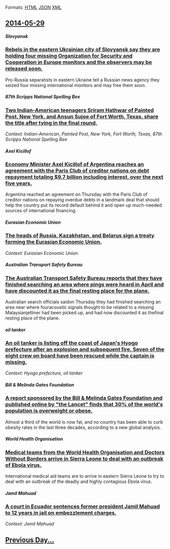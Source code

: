 
Formats: [HTML](2014/05/29/index.html)  [JSON](2014/05/29/index.json)  [XML](2014/05/29/index.xml)  

## [2014-05-29](/news/2014/05/29/index.md)

##### Slovyansk
### [Rebels in the eastern Ukrainian city of Slovyansk say they are holding four missing Organization for Security and Cooperation in Europe monitors and the observers may be released soon. ](/news/2014/05/29/rebels-in-the-eastern-ukrainian-city-of-slovyansk-say-they-are-holding-four-missing-organization-for-security-and-cooperation-in-europe-moni.md)
Pro-Russia separatists in eastern Ukraine tell a Russian news agency they seized four missing international monitors and may free them soon.

##### 87th Scripps National Spelling Bee
### [Two Indian-American teenagers Sriram Hathwar of Painted Post, New York, and Ansun Sujoe of Fort Worth, Texas, share the title after tying in the final round. ](/news/2014/05/29/two-indian-american-teenagers-sriram-hathwar-of-painted-post-new-york-and-ansun-sujoe-of-fort-worth-texas-share-the-title-after-tying-in.md)
_Context: Indian-American, Painted Post, New York, Fort Worth, Texas, 87th Scripps National Spelling Bee_

##### Axel Kicillof
### [Economy Minister Axel Kicillof of Argentina reaches an agreement with the Paris Club of creditor nations on debt repayment totaling $9.7 billion including interest, over the next five years. ](/news/2014/05/29/economy-minister-axel-kicillof-of-argentina-reaches-an-agreement-with-the-paris-club-of-creditor-nations-on-debt-repayment-totaling-9-7-bil.md)
Argentina reached an agreement on Thursday with the Paris Club of creditor nations on repaying overdue debts in a landmark deal that should help the country put its record default behind it and open up much-needed sources of international financing.

##### Eurasian Economic Union
### [The heads of Russia, Kazakhstan, and Belarus sign a treaty forming the Eurasian Economic Union. ](/news/2014/05/29/the-heads-of-russia-kazakhstan-and-belarus-sign-a-treaty-forming-the-eurasian-economic-union.md)
_Context: Eurasian Economic Union_

##### Australian Transport Safety Bureau
### [The Australian Transport Safety Bureau reports that they have finished searching an area where pings were heard in April and have discounted it as the final resting place for the plane. ](/news/2014/05/29/the-australian-transport-safety-bureau-reports-that-they-have-finished-searching-an-area-where-pings-were-heard-in-april-and-have-discounted.md)
Australian search officials saidon Thursday they had finished searching an area near where fouracoustic signals thought to be related to a missing Malaysianjetliner had been picked up, and had now discounted it as thefinal resting place of the plane.

##### oil tanker
### [An oil tanker is listing off the coast of Japan's Hyogo prefecture after an explosion and subsequent fire. Seven of the eight crew on board have been rescued while the captain is missing. ](/news/2014/05/29/an-oil-tanker-is-listing-off-the-coast-of-japan-s-hyogo-prefecture-after-an-explosion-and-subsequent-fire-seven-of-the-eight-crew-on-board.md)
_Context: Hyogo prefecture, oil tanker_

##### Bill & Melinda Gates Foundation
### [A report sponsored by the Bill & Melinda Gates Foundation and published online by "the Lancet" finds that 30% of the world's population is overweight or obese. ](/news/2014/05/29/a-report-sponsored-by-the-bill-melinda-gates-foundation-and-published-online-by-the-lancet-finds-that-30-of-the-world-s-population-is-o.md)
Almost a third of the world is now fat, and no country has been able to curb obesity rates in the last three decades, according to a new global analysis.

##### World Health Organisation
### [Medical teams from the World Health Organisation and Doctors Without Borders arrive in Sierra Leone to deal with an outbreak of Ebola virus. ](/news/2014/05/29/medical-teams-from-the-world-health-organisation-and-doctors-without-borders-arrive-in-sierra-leone-to-deal-with-an-outbreak-of-ebola-virus.md)
International medical aid teams are to arrive in eastern Sierra Leone to try to deal with an outbreak of the deadly and highly contagious Ebola virus.

##### Jamil Mahuad
### [A court in Ecuador sentences former president Jamil Mahuad to 12 years in jail on embezzlement charges. ](/news/2014/05/29/a-court-in-ecuador-sentences-former-president-jamil-mahuad-to-12-years-in-jail-on-embezzlement-charges.md)
_Context: Jamil Mahuad_

## [Previous Day...](/news/2014/05/28/index.md)

